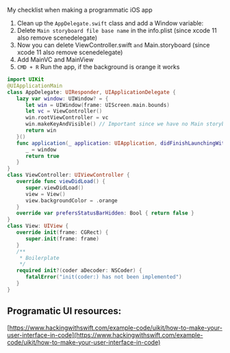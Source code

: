 My checklist when making a programmatic iOS app<!--more-->

1. Clean up the `AppDelegate.swift` class and add a Window variable:
2. Delete `Main storyboard file base name` in the info.plist (since xcode 11 also remove scenedelegate)
3. Now you can delete ViewController.swift `and` Main.storyboard (since xcode 11 also remove scenedelegate)
4. Add MainVC and MainView
5. `CMD + R` Run the app, if the background is orange it works

```swift
import UIKit
@UIApplicationMain
class AppDelegate: UIResponder, UIApplicationDelegate {
   lazy var window: UIWindow? = {
      let win = UIWindow(frame: UIScreen.main.bounds)
      let vc = ViewController()
      win.rootViewController = vc
      win.makeKeyAndVisible() // Important since we have no Main storyboard anymore
      return win
   }()
   func application(_ application: UIApplication, didFinishLaunchingWithOptions launchOptions: [UIApplication.LaunchOptionsKey: Any]?) -> Bool {
      _ = window
      return true
   }
}
class ViewController: UIViewController {
   override func viewDidLoad() {
      super.viewDidLoad()
      view = View()
      view.backgroundColor = .orange
   }
   override var prefersStatusBarHidden: Bool { return false }
}
class View: UIView {
   override init(frame: CGRect) {
      super.init(frame: frame)
   }
   /**
    * Boilerplate
    */
   required init?(coder aDecoder: NSCoder) {
      fatalError("init(coder:) has not been implemented")
   }
}
```


## Programatic UI resources:

[https://www.hackingwithswift.com/example-code/uikit/how-to-make-your-user-interface-in-code](https://www.hackingwithswift.com/example-code/uikit/how-to-make-your-user-interface-in-code)
